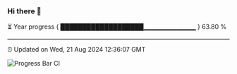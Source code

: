 ### Hi there 👋

⏳ Year progress { ███████████████████▁▁▁▁▁▁▁▁▁▁▁ } 63.80 %

---

⏰ Updated on Wed, 21 Aug 2024 12:36:07 GMT

![Progress Bar CI](https://github.com/ZhaoGui/ZhaoGui/workflows/Progress%20Bar%20CI/badge.svg)
